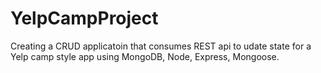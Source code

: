 # YelpCampProject
Creating a CRUD applicatoin that consumes REST api to udate state for a Yelp camp style app using MongoDB, Node, Express, Mongoose. 
